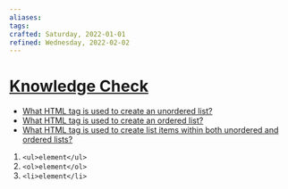 ```yaml
---
aliases:
tags:
crafted: Saturday, 2022-01-01
refined: Wednesday, 2022-02-02
---
```


# [Knowledge Check](https://www.theodinproject.com/paths/foundations/courses/foundations/lessons/lists#knowledge-check)

- [What HTML tag is used to create an unordered list?](https://www.theodinproject.com/paths/foundations/courses/foundations/lessons/lists#unordered-lists)
- [What HTML tag is used to create an ordered list?](https://www.theodinproject.com/paths/foundations/courses/foundations/lessons/lists#ordered-lists)
- [What HTML tag is used to create list items within both unordered and ordered lists?](https://www.theodinproject.com/paths/foundations/courses/foundations/lessons/lists#li)

1. `<ul>element</ul>`
2. `<ol>element</ol>`
3. `<li>element</li>`
